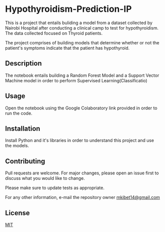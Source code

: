 # Hypothyroidism-Prediction-IP

This is a project that entails buliding a model from a dataset collected by  Nairobi Hospital after conducting a clinical camp to test for hypothyroidism. The data collected focused on Thyroid patients.

The project comprises of building models that determine whether or not the patient's symptoms indicate that the patient has hypothyroid.

## Description
The notebook entails building a Random Forest Model and a Support Vector Machine model in order to perform Supervised Learning(Classificatio)

## Usage
Open the notebook using the Google Colaboratory link provided in order to run the code.

## Installation
Install Python and it's libraries in order to understand this project and use the models.

## Contributing
Pull requests are welcome. For major changes, please open an issue first to discuss what you would like to change.

Please make sure to update tests as appropriate.

For any other information, e-mail the repository owner mkibet14@gmail.com

## License
[MIT](https://choosealicense.com/licenses/mit/)
